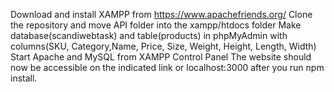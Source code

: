Download and install XAMPP from https://www.apachefriends.org/
Clone the repository and move API folder into the xampp/htdocs folder
Make database(scandiwebtask) and table(products) in phpMyAdmin with columns(SKU, Category,Name, Price, Size, Weight, Height, Length, Width)
Start Apache and MySQL from XAMPP Control Panel
The website should now be accessible  on the indicated link or localhost:3000 after you run npm install.
